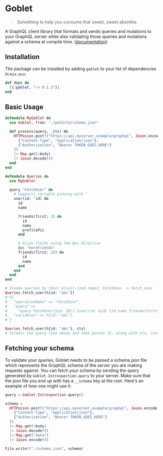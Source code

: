 # Goblet

> Something to help you consume that sweet, sweet absinthe.

A GraphQL client library that formats and sends queries and mutations to your GraphQL server while also validating those queries and mutations against a schema at compile time. ([documentation](https://hexdocs.pm/goblet))

## Installation

The package can be installed by adding `goblet` to your list of dependencies in `mix.exs`:

```elixir
def deps do
  [{:goblet, "~> 0.1.3"}]
end
```

## Basic Usage

```elixir
defmodule MyGoblet do
  use Goblet, from: "./path/to/schema.json"

  def process(query, _ctx) do
    HTTPoison.post!("https://api.myserver.example/graphql", Jason.encode!(query), [
      {"Content-Type", "application/json"},
      {"Authorization", "Bearer TOKEN_GOES_HERE"}
    ])
    |> Map.get(:body)
    |> Jason.decode!()
  end
end

defmodule Queries do
  use MyGoblet

  query "FetchUser" do
    # Supports variable pinning with ^
    user(id: ^id) do
      id
      name

      friends(first: 3) do
        id
        name
        profilePic
      end

      # Alias fields using the @as directive
      @as "moreFriends"
      friends(first: 15) do
        id
        name
      end
    end
  end
end

# Invoke queries by their elixir-ized names: FetchUser -> fetch_user
Queries.fetch_user(%{id: "abc"})
# %{
#   "operationName" => "FetchUser",
#   "query" =>
#     "query FetchUser($id: ID!) {user(id: $id) {id name friends(first: 3){id name profilePic} moreFriends:friends(first:15){id name}}}",
#   "variables" => %{id: "abc"}
# }

Queries.fetch_user(%{id: "abc"}, ctx)
# formats the query like above and then passes it, along with ctx, into your process function
```

## Fetching your schema

To validate your queries, Goblet needs to be passed a schema.json file which represents the GraphQL schema of the server you are making requests against. You can fetch your schema by sending the query generated by `Goblet.Introspection.query` to your server. Make sure that the json file you end up with has a `__schema` key at the root. Here's an example of how one might use it:

```elixir
query = Goblet.Introspection.query()

schema =
  HTTPoison.post!("https://api.myserver.example/graphql", Jason.encode!(query), [
    {"Content-Type", "application/json"},
    {"Authorization", "Bearer TOKEN_GOES_HERE"}
  ])
  |> Map.get(:body)
  |> Jason.decode!()
  |> Map.get("data")
  |> Jason.encode!()

File.write!("./schema.json", schema)
```
